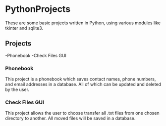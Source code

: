 # PythonProjects

These are some basic projects written in Python, using various modules like tkinter and sqlite3.

## Projects
-Phonebook
-Check Files GUI

### Phonebook

This project is a phonebook which saves contact names, phone numbers, and email addresses in a database. All of which can be updated and deleted by the user.

### Check Files GUI

This project allows the user to choose transfer all .txt files from one chosen directory to another. All moved files will be saved in a database.
